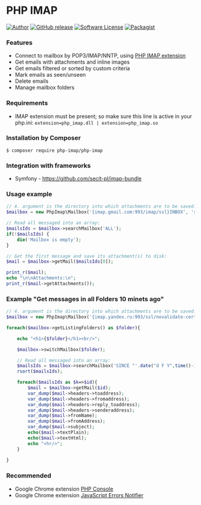 # PHP IMAP

[![Author](http://img.shields.io/badge/author-@barbushin-blue.svg?style=flat-square)](https://www.linkedin.com/in/barbushin)
[![GitHub release](https://img.shields.io/github/release/barbushin/php-imap.svg?maxAge=86400&style=flat-square)](https://packagist.org/packages/php-imap/php-imap)
[![Software License](https://img.shields.io/badge/license-MIT-brightgreen.svg?style=flat-square)](LICENSE)
[![Packagist](https://img.shields.io/packagist/dt/php-imap/php-imap.svg?maxAge=86400&style=flat-square)](https://packagist.org/packages/php-imap/php-imap)

### Features

* Connect to mailbox by POP3/IMAP/NNTP, using [PHP IMAP extension](http://php.net/manual/book.imap.php)
* Get emails with attachments and inline images
* Get emails filtered or sorted by custom criteria
* Mark emails as seen/unseen
* Delete emails
* Manage mailbox folders
 
### Requirements

* IMAP extension must be present; so make sure this line is active in your php.ini: `extension=php_imap.dll | extension=php_imap.so`

### Installation by Composer

	$ composer require php-imap/php-imap
	
### Integration with frameworks

* Symfony - https://github.com/secit-pl/imap-bundle

### Usage example

```php
// 4. argument is the directory into which attachments are to be saved:
$mailbox = new PhpImap\Mailbox('{imap.gmail.com:993/imap/ssl}INBOX', 'some@gmail.com', '*********', __DIR__);

// Read all messaged into an array:
$mailsIds = $mailbox->searchMailbox('ALL');
if(!$mailsIds) {
	die('Mailbox is empty');
}

// Get the first message and save its attachment(s) to disk:
$mail = $mailbox->getMail($mailsIds[0]);

print_r($mail);
echo "\n\nAttachments:\n";
print_r($mail->getAttachments());
```

### Example "Get messages in all Folders 10 minets ago"

```php
// 4. argument is the directory into which attachments are to be saved:
$mailbox = new PhpImap\Mailbox('{imap.yandex.ru:993/ssl/novalidate-cert/readonly}', "info@ve-zy.ru", "VezyVezy888", null);

foreach($mailbox->getListingFolders() as $folder){

	echo "<h1>{$folder}</h1><br/>";

	$mailbox->switchMailbox($folder);

	// Read all messaged into an array:
	$mailsIds = $mailbox->searchMailbox('SINCE "'.date("d F Y",time()-10*60).'"');		
	rsort($mailsIds);

	foreach($mailsIds as $k=>$id){
		$mail = $mailbox->getMail($id);
		var_dump($mail->headers->toaddress);
		var_dump($mail->headers->fromaddress);
		var_dump($mail->headers->reply_toaddress);
		var_dump($mail->headers->senderaddress);
		var_dump($mail->fromName);
		var_dump($mail->fromAddress);
		var_dump($mail->subject);
		echo($mail->textPlain);
		echo($mail->textHtml);
		echo "<hr/>";
	}
		
}
```

### Recommended

* Google Chrome extension [PHP Console](https://chrome.google.com/webstore/detail/php-console/nfhmhhlpfleoednkpnnnkolmclajemef)
* Google Chrome extension [JavaScript Errors Notifier](https://chrome.google.com/webstore/detail/javascript-errors-notifie/jafmfknfnkoekkdocjiaipcnmkklaajd)
